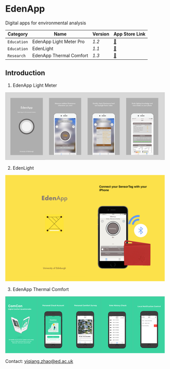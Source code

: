 # EdenApp
Digital apps for environmental analysis

| Category        | Name          | Version  | App Store Link
| -------------   |----------------| -----| ------|
| `Education` | EdenApp Light Meter Pro| *1.2* | [:link:](https://apps.apple.com/gb/app/edenapp-light-meter-pro/id1301790579)|
| `Education`| EdenLight     |   *1.1* |[:link:](https://apps.apple.com/gb/app/edenlight/id1171769299) |
| `Research`| EdenApp Thermal Comfort| *1.3* |[:link:](https://apps.apple.com/gb/app/comcon-thermal-comfort/id1444880895)|

## Introduction
1. EdenApp Light Meter
<p align="center">
  <img src="/images/pro.png"  width="600"/>
</p>


2. EdenLight
<p align="center">
  <img src="/images/edenlight.png"  width="600"/>
</p>

3. EdenApp Thermal Comfort
<p align="center">
  <img src="/images/comcon.png"  width="600"/>
</p>


Contact: yiqiang.zhao@ed.ac.uk


